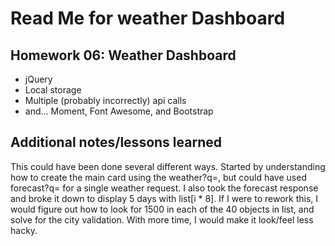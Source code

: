 # Read Me for weather Dashboard

## Homework 06: Weather Dashboard
- jQuery
- Local storage
- Multiple (probably incorrectly) api calls
- and... Moment, Font Awesome, and Bootstrap
## Additional notes/lessons learned
This could have been done several different ways. Started by understanding how to create the main card using the weather?q=, but could have used forecast?q= for a single weather request. I also took the forecast response and broke it down to display 5 days with list[i * 8]. If I were to rework this, I would figure out how to look for 1500 in each of the 40 objects in list, and solve for the city validation. With more time, I would make it look/feel less hacky.

